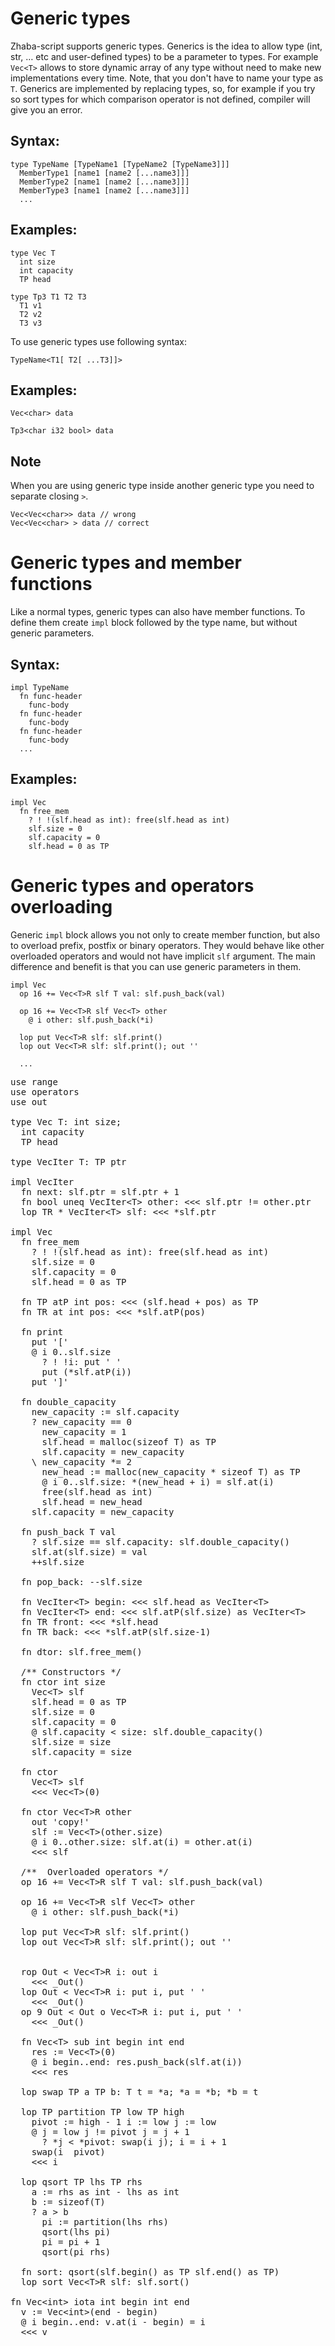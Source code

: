 # Generic types

Zhaba-script supports generic types. Generics is the idea to allow type (int, str, … etc and user-defined types) to be a parameter to types. For example `Vec<T>` allows to store dynamic array of any type without need to make new implementations every time. Note, that you don't have to name your type as `T`. Generics are implemented by replacing types, so, for example if you try so sort types for which comparison operator is not defined, compiler will give you an error.

## Syntax:

```zh
type TypeName [TypeName1 [TypeName2 [TypeName3]]]
  MemberType1 [name1 [name2 [...name3]]]
  MemberType2 [name1 [name2 [...name3]]]
  MemberType3 [name1 [name2 [...name3]]]
  ...
```


## Examples:

```zh
type Vec T
  int size
  int capacity
  TP head
```

```zh
type Tp3 T1 T2 T3
  T1 v1
  T2 v2
  T3 v3
```

To use generic types use following syntax:

```zh
TypeName<T1[ T2[ ...T3]]>
```

## Examples:

```zh
Vec<char> data
```

```zh
Tp3<char i32 bool> data
```

## Note

When you are using generic type inside another generic type you need to separate closing `>`.

```zh
Vec<Vec<char>> data // wrong
Vec<Vec<char> > data // correct
```

# Generic types and member functions

Like a normal types, generic types can also have member functions. To define them create `impl` block followed by the type name, but without generic parameters.
## Syntax:

```zh
impl TypeName
  fn func-header
    func-body
  fn func-header
    func-body
  fn func-header
    func-body
  ...
```


## Examples:

```zh
impl Vec
  fn free_mem
    ? ! !(slf.head as int): free(slf.head as int)
    slf.size = 0
    slf.capacity = 0
    slf.head = 0 as TP
```

# Generic types and operators overloading 

Generic `impl` block allows you not only to create member function, but also to overload prefix, postfix or binary operators. They would behave like other overloaded operators and would not have implicit `slf` argument. The main difference and benefit is that you can use generic parameters in them.

```zh
impl Vec
  op 16 += Vec<T>R slf T val: slf.push_back(val)
  
  op 16 += Vec<T>R slf Vec<T> other
    @ i other: slf.push_back(*i)

  lop put Vec<T>R slf: slf.print()
  lop out Vec<T>R slf: slf.print(); out ''

  ...
```

<pre class="code"><span class="pl-k">use</span><span class="pl-s"> range</span>
<span class="pl-k">use</span><span class="pl-s"> operators</span>
<span class="pl-k">use</span><span class="pl-s"> out</span>

<span class="pl-k">type</span> <span class="pl-en">Vec</span> <span class="pl-en">T</span><span class="pl-k">:</span> <span class="pl-k">int</span> <span class="pl-v">size</span>; 
  <span class="pl-k">int</span> <span class="pl-v">capacity</span>
  <span class="pl-en">T</span><span class="pl-k">P</span> <span class="pl-v">head</span>

<span class="pl-k">type</span> <span class="pl-en">VecIter</span> <span class="pl-en">T</span><span class="pl-k">:</span> <span class="pl-en">T</span><span class="pl-k">P</span> <span class="pl-v">ptr</span>

<span class="pl-k">impl</span> <span class="pl-en">VecIter</span>
  <span class="pl-k">fn</span> <span class="pl-en">next</span><span class="pl-k">:</span> <span class="pl-c1">slf</span><span class="pl-k">.</span><span class="pl-v">ptr</span> <span class="pl-k">=</span> <span class="pl-c1">slf</span><span class="pl-k">.</span><span class="pl-v">ptr</span> <span class="pl-k">+</span> <span class="pl-c1">1</span>
  <span class="pl-k">fn</span> <span class="pl-k">bool</span> <span class="pl-en">uneq</span> <span class="pl-en">VecIter</span><span class="pl-k">&lt;</span><span class="pl-en">T</span><span class="pl-k">&gt;</span> <span class="pl-v">other</span><span class="pl-k">:</span> <span class="pl-k">&lt;&lt;&lt;</span> <span class="pl-c1">slf</span><span class="pl-k">.</span><span class="pl-v">ptr</span> <span class="pl-k">!=</span> <span class="pl-v">other</span><span class="pl-k">.</span><span class="pl-v">ptr</span>
  <span class="pl-k">lop</span> <span class="pl-en">T</span><span class="pl-k">R</span> <span class="pl-en">*</span> <span class="pl-en">VecIter</span><span class="pl-k">&lt;</span><span class="pl-en">T</span><span class="pl-k">&gt;</span> <span class="pl-v">slf</span><span class="pl-k">:</span> <span class="pl-k">&lt;&lt;&lt;</span> <span class="pl-k">*</span><span class="pl-c1">slf</span><span class="pl-k">.</span><span class="pl-v">ptr</span>

<span class="pl-k">impl</span> <span class="pl-en">Vec</span>
  <span class="pl-k">fn</span> <span class="pl-en">free_mem</span>
    <span class="pl-k">?</span> <span class="pl-k">!</span> <span class="pl-k">!</span>(<span class="pl-c1">slf</span><span class="pl-k">.</span><span class="pl-v">head</span> <span class="pl-k">as</span> <span class="pl-k">int</span>)<span class="pl-k">:</span> <span class="pl-en">free</span>(<span class="pl-c1">slf</span><span class="pl-k">.</span><span class="pl-v">head</span> <span class="pl-k">as</span> <span class="pl-k">int</span>)
    <span class="pl-c1">slf</span><span class="pl-k">.</span><span class="pl-v">size</span> <span class="pl-k">=</span> <span class="pl-c1">0</span>
    <span class="pl-c1">slf</span><span class="pl-k">.</span><span class="pl-v">capacity</span> <span class="pl-k">=</span> <span class="pl-c1">0</span>
    <span class="pl-c1">slf</span><span class="pl-k">.</span><span class="pl-v">head</span> <span class="pl-k">=</span> <span class="pl-c1">0</span> <span class="pl-k">as</span> <span class="pl-en">T</span><span class="pl-k">P</span>

  <span class="pl-k">fn</span> <span class="pl-en">T</span><span class="pl-k">P</span> <span class="pl-en">atP</span> <span class="pl-k">int</span> <span class="pl-v">pos</span><span class="pl-k">:</span> <span class="pl-k">&lt;&lt;&lt;</span> (<span class="pl-c1">slf</span><span class="pl-k">.</span><span class="pl-v">head</span> <span class="pl-k">+</span> <span class="pl-v">pos</span>) <span class="pl-k">as</span> <span class="pl-en">T</span><span class="pl-k">P</span>
  <span class="pl-k">fn</span> <span class="pl-en">T</span><span class="pl-k">R</span> <span class="pl-en">at</span> <span class="pl-k">int</span> <span class="pl-v">pos</span><span class="pl-k">:</span> <span class="pl-k">&lt;&lt;&lt;</span> <span class="pl-k">*</span><span class="pl-c1">slf</span>.<span class="pl-en">atP</span>(<span class="pl-v">pos</span>)
    
  <span class="pl-k">fn</span> <span class="pl-en">print</span>
    <span class="pl-k">put</span> <span class="pl-s">'['</span>
    <span class="pl-k">@</span> <span class="pl-v">i</span> <span class="pl-c1">0</span><span class="pl-k">..</span><span class="pl-c1">slf</span><span class="pl-k">.</span><span class="pl-v">size</span>
      <span class="pl-k">?</span> <span class="pl-k">!</span> <span class="pl-k">!</span><span class="pl-v">i</span><span class="pl-k">:</span> <span class="pl-k">put</span> <span class="pl-s">' '</span>
      <span class="pl-k">put</span> (<span class="pl-k">*</span><span class="pl-c1">slf</span>.<span class="pl-en">atP</span>(<span class="pl-v">i</span>))
    <span class="pl-k">put</span> <span class="pl-s">']'</span> 

  <span class="pl-k">fn</span> <span class="pl-en">double_capacity</span>
    <span class="pl-v">new_capacity</span> <span class="pl-k">:=</span> <span class="pl-c1">slf</span><span class="pl-k">.</span><span class="pl-v">capacity</span>
    <span class="pl-k">?</span> <span class="pl-v">new_capacity</span> <span class="pl-k">==</span> <span class="pl-c1">0</span>
      <span class="pl-v">new_capacity</span> <span class="pl-k">=</span> <span class="pl-c1">1</span>
      <span class="pl-c1">slf</span><span class="pl-k">.</span><span class="pl-v">head</span> <span class="pl-k">=</span> <span class="pl-en">malloc</span>(<span class="pl-k">sizeof</span> <span class="pl-en">T</span>) <span class="pl-k">as</span> <span class="pl-en">T</span><span class="pl-k">P</span>
      <span class="pl-c1">slf</span><span class="pl-k">.</span><span class="pl-v">capacity</span> <span class="pl-k">=</span> <span class="pl-v">new_capacity</span>
    <span class="pl-k">\</span> <span class="pl-v">new_capacity</span> <span class="pl-k">*=</span> <span class="pl-c1">2</span>
      <span class="pl-v">new_head</span> <span class="pl-k">:=</span> <span class="pl-en">malloc</span>(<span class="pl-v">new_capacity</span> <span class="pl-k">*</span> <span class="pl-k">sizeof</span> <span class="pl-en">T</span>) <span class="pl-k">as</span> <span class="pl-en">T</span><span class="pl-k">P</span>
      <span class="pl-k">@</span> <span class="pl-v">i</span> <span class="pl-c1">0</span><span class="pl-k">..</span><span class="pl-c1">slf</span><span class="pl-k">.</span><span class="pl-v">size</span><span class="pl-k">:</span> <span class="pl-k">*</span>(<span class="pl-v">new_head</span> <span class="pl-k">+</span> <span class="pl-v">i</span>) <span class="pl-k">=</span> <span class="pl-c1">slf</span>.<span class="pl-en">at</span>(<span class="pl-v">i</span>)
      <span class="pl-en">free</span>(<span class="pl-c1">slf</span><span class="pl-k">.</span><span class="pl-v">head</span> <span class="pl-k">as</span> <span class="pl-k">int</span>)
      <span class="pl-c1">slf</span><span class="pl-k">.</span><span class="pl-v">head</span> <span class="pl-k">=</span> <span class="pl-v">new_head</span>
    <span class="pl-c1">slf</span><span class="pl-k">.</span><span class="pl-v">capacity</span> <span class="pl-k">=</span> <span class="pl-v">new_capacity</span>

  <span class="pl-k">fn</span> <span class="pl-en">push_back</span> <span class="pl-en">T</span> <span class="pl-v">val</span>
    <span class="pl-k">?</span> <span class="pl-c1">slf</span><span class="pl-k">.</span><span class="pl-v">size</span> <span class="pl-k">==</span> <span class="pl-c1">slf</span><span class="pl-k">.</span><span class="pl-v">capacity</span><span class="pl-k">:</span> <span class="pl-c1">slf</span>.<span class="pl-en">double_capacity</span>()
    <span class="pl-c1">slf</span>.<span class="pl-en">at</span>(<span class="pl-c1">slf</span><span class="pl-k">.</span><span class="pl-v">size</span>) <span class="pl-k">=</span> <span class="pl-v">val</span>
    <span class="pl-k">++</span><span class="pl-c1">slf</span><span class="pl-k">.</span><span class="pl-v">size</span>
    
  <span class="pl-k">fn</span> <span class="pl-en">pop_back</span><span class="pl-k">:</span> <span class="pl-k">--</span><span class="pl-c1">slf</span><span class="pl-k">.</span><span class="pl-v">size</span>
  
  <span class="pl-k">fn</span> <span class="pl-en">VecIter</span><span class="pl-k">&lt;</span><span class="pl-en">T</span><span class="pl-k">&gt;</span> <span class="pl-en">begin</span><span class="pl-k">:</span> <span class="pl-k">&lt;&lt;&lt;</span> <span class="pl-c1">slf</span><span class="pl-k">.</span><span class="pl-v">head</span> <span class="pl-k">as</span> <span class="pl-en">VecIter</span><span class="pl-k">&lt;</span><span class="pl-en">T</span><span class="pl-k">&gt;</span> 
  <span class="pl-k">fn</span> <span class="pl-en">VecIter</span><span class="pl-k">&lt;</span><span class="pl-en">T</span><span class="pl-k">&gt;</span> <span class="pl-en">end</span><span class="pl-k">:</span> <span class="pl-k">&lt;&lt;&lt;</span> <span class="pl-c1">slf</span>.<span class="pl-en">atP</span>(<span class="pl-c1">slf</span><span class="pl-k">.</span><span class="pl-v">size</span>) <span class="pl-k">as</span> <span class="pl-en">VecIter</span><span class="pl-k">&lt;</span><span class="pl-en">T</span><span class="pl-k">&gt;</span>
  <span class="pl-k">fn</span> <span class="pl-en">T</span><span class="pl-k">R</span> <span class="pl-en">front</span><span class="pl-k">:</span> <span class="pl-k">&lt;&lt;&lt;</span> <span class="pl-k">*</span><span class="pl-c1">slf</span><span class="pl-k">.</span><span class="pl-v">head</span>
  <span class="pl-k">fn</span> <span class="pl-en">T</span><span class="pl-k">R</span> <span class="pl-en">back</span><span class="pl-k">:</span> <span class="pl-k">&lt;&lt;&lt;</span> <span class="pl-k">*</span><span class="pl-c1">slf</span>.<span class="pl-en">atP</span>(<span class="pl-c1">slf</span><span class="pl-k">.</span><span class="pl-v">size</span><span class="pl-k">-</span><span class="pl-c1">1</span>)

  <span class="pl-k">fn</span> <span class="pl-en">dtor</span><span class="pl-k">:</span> <span class="pl-c1">slf</span>.<span class="pl-en">free_mem</span>()

  <span class="pl-c">/** Constructors */</span>
  <span class="pl-k">fn</span> <span class="pl-en">ctor</span> <span class="pl-k">int</span> <span class="pl-v">size</span>
    <span class="pl-en">Vec</span><span class="pl-k">&lt;</span><span class="pl-en">T</span><span class="pl-k">&gt;</span> <span class="pl-c1">slf</span>
    <span class="pl-c1">slf</span><span class="pl-k">.</span><span class="pl-v">head</span> <span class="pl-k">=</span> <span class="pl-c1">0</span> <span class="pl-k">as</span> <span class="pl-en">T</span><span class="pl-k">P</span>
    <span class="pl-c1">slf</span><span class="pl-k">.</span><span class="pl-v">size</span> <span class="pl-k">=</span> <span class="pl-c1">0</span>
    <span class="pl-c1">slf</span><span class="pl-k">.</span><span class="pl-v">capacity</span> <span class="pl-k">=</span> <span class="pl-c1">0</span>
    <span class="pl-k">@</span> <span class="pl-c1">slf</span><span class="pl-k">.</span><span class="pl-v">capacity</span> <span class="pl-k">&lt;</span> <span class="pl-v">size</span><span class="pl-k">:</span> <span class="pl-c1">slf</span>.<span class="pl-en">double_capacity</span>()
    <span class="pl-c1">slf</span><span class="pl-k">.</span><span class="pl-v">size</span> <span class="pl-k">=</span> <span class="pl-v">size</span>
    <span class="pl-c1">slf</span><span class="pl-k">.</span><span class="pl-v">capacity</span> <span class="pl-k">=</span> <span class="pl-v">size</span>
  
  <span class="pl-k">fn</span> <span class="pl-en">ctor</span>
    <span class="pl-en">Vec</span><span class="pl-k">&lt;</span><span class="pl-en">T</span><span class="pl-k">&gt;</span> <span class="pl-c1">slf</span>
    <span class="pl-k">&lt;&lt;&lt;</span> <span class="pl-en">Vec</span><span class="pl-k">&lt;</span><span class="pl-en">T</span><span class="pl-k">&gt;</span>(<span class="pl-c1">0</span>)

  <span class="pl-k">fn</span> <span class="pl-en">ctor</span> <span class="pl-en">Vec</span><span class="pl-k">&lt;</span><span class="pl-en">T</span><span class="pl-k">&gt;R</span> <span class="pl-v">other</span>
    <span class="pl-k">out</span> <span class="pl-s">'copy!'</span>
    <span class="pl-c1">slf</span> <span class="pl-k">:=</span> <span class="pl-en">Vec</span><span class="pl-k">&lt;</span><span class="pl-en">T</span><span class="pl-k">&gt;</span>(<span class="pl-v">other</span><span class="pl-k">.</span><span class="pl-v">size</span>)
    <span class="pl-k">@</span> <span class="pl-v">i</span> <span class="pl-c1">0</span><span class="pl-k">..</span><span class="pl-v">other</span><span class="pl-k">.</span><span class="pl-v">size</span><span class="pl-k">:</span> <span class="pl-c1">slf</span>.<span class="pl-en">at</span>(<span class="pl-v">i</span>) <span class="pl-k">=</span> <span class="pl-v">other</span>.<span class="pl-en">at</span>(<span class="pl-v">i</span>)
    <span class="pl-k">&lt;&lt;&lt;</span> <span class="pl-c1">slf</span>

  <span class="pl-c">/**  Overloaded operators */</span>
  <span class="pl-k">op</span> <span class="pl-c1">16</span> <span class="pl-en">+=</span> <span class="pl-en">Vec</span><span class="pl-k">&lt;</span><span class="pl-en">T</span><span class="pl-k">&gt;R</span> <span class="pl-v">slf</span> <span class="pl-en">T</span> <span class="pl-v">val</span><span class="pl-k">:</span> <span class="pl-c1">slf</span>.<span class="pl-en">push_back</span>(<span class="pl-v">val</span>)
  
  <span class="pl-k">op</span> <span class="pl-c1">16</span> <span class="pl-en">+=</span> <span class="pl-en">Vec</span><span class="pl-k">&lt;</span><span class="pl-en">T</span><span class="pl-k">&gt;R</span> <span class="pl-v">slf</span> <span class="pl-en">Vec</span><span class="pl-k">&lt;</span><span class="pl-en">T</span><span class="pl-k">&gt;</span> <span class="pl-v">other</span>
    <span class="pl-k">@</span> <span class="pl-v">i</span> <span class="pl-v">other</span><span class="pl-k">:</span> <span class="pl-c1">slf</span>.<span class="pl-en">push_back</span>(<span class="pl-k">*</span><span class="pl-v">i</span>)

  <span class="pl-k">lop</span> <span class="pl-en">put</span> <span class="pl-en">Vec</span><span class="pl-k">&lt;</span><span class="pl-en">T</span><span class="pl-k">&gt;R</span> <span class="pl-v">slf</span><span class="pl-k">:</span> <span class="pl-c1">slf</span>.<span class="pl-en">print</span>()
  <span class="pl-k">lop</span> <span class="pl-en">out</span> <span class="pl-en">Vec</span><span class="pl-k">&lt;</span><span class="pl-en">T</span><span class="pl-k">&gt;R</span> <span class="pl-v">slf</span><span class="pl-k">:</span> <span class="pl-c1">slf</span>.<span class="pl-en">print</span>(); <span class="pl-k">out</span> <span class="pl-s">''</span>


  <span class="pl-k">rop</span> <span class="pl-en">Out</span> <span class="pl-en">&lt;</span> <span class="pl-en">Vec</span><span class="pl-k">&lt;</span><span class="pl-en">T</span><span class="pl-k">&gt;R</span> <span class="pl-v">i</span><span class="pl-k">:</span> <span class="pl-k">out</span> <span class="pl-v">i</span>
    <span class="pl-k">&lt;&lt;&lt;</span> <span class="pl-en">_Out</span>()
  <span class="pl-k">lop</span> <span class="pl-en">Out</span> <span class="pl-en">&lt;</span> <span class="pl-en">Vec</span><span class="pl-k">&lt;</span><span class="pl-en">T</span><span class="pl-k">&gt;R</span> <span class="pl-v">i</span><span class="pl-k">:</span> <span class="pl-k">put</span> <span class="pl-v">i</span><span class="pl-k">,</span> <span class="pl-k">put</span> <span class="pl-s">' '</span>
    <span class="pl-k">&lt;&lt;&lt;</span> <span class="pl-en">_Out</span>()
  <span class="pl-k">op</span> <span class="pl-c1">9</span> <span class="pl-en">Out</span> <span class="pl-en">&lt;</span> <span class="pl-en">Out</span> <span class="pl-v">o</span> <span class="pl-en">Vec</span><span class="pl-k">&lt;</span><span class="pl-en">T</span><span class="pl-k">&gt;R</span> <span class="pl-v">i</span><span class="pl-k">:</span> <span class="pl-k">put</span> <span class="pl-v">i</span><span class="pl-k">,</span> <span class="pl-k">put</span> <span class="pl-s">' '</span>
    <span class="pl-k">&lt;&lt;&lt;</span> <span class="pl-en">_Out</span>()

  <span class="pl-k">fn</span> <span class="pl-en">Vec</span><span class="pl-k">&lt;</span><span class="pl-en">T</span><span class="pl-k">&gt;</span> <span class="pl-en">sub</span> <span class="pl-k">int</span> <span class="pl-v">begin</span> <span class="pl-k">int</span> <span class="pl-v">end</span>
    <span class="pl-v">res</span> <span class="pl-k">:=</span> <span class="pl-en">Vec</span><span class="pl-k">&lt;</span><span class="pl-en">T</span><span class="pl-k">&gt;</span>(<span class="pl-c1">0</span>)
    <span class="pl-k">@</span> <span class="pl-v">i</span> <span class="pl-v">begin</span><span class="pl-k">..</span><span class="pl-v">end</span><span class="pl-k">:</span> <span class="pl-v">res</span>.<span class="pl-en">push_back</span>(<span class="pl-c1">slf</span>.<span class="pl-en">at</span>(<span class="pl-v">i</span>))
    <span class="pl-k">&lt;&lt;&lt;</span> <span class="pl-v">res</span>

  <span class="pl-k">lop</span> <span class="pl-en">swap</span> <span class="pl-en">T</span><span class="pl-k">P</span> <span class="pl-v">a</span> <span class="pl-en">T</span><span class="pl-k">P</span> <span class="pl-v">b</span><span class="pl-k">:</span> <span class="pl-en">T</span> <span class="pl-v">t</span> <span class="pl-k">=</span> <span class="pl-k">*</span><span class="pl-v">a</span>; <span class="pl-k">*</span><span class="pl-v">a</span> <span class="pl-k">=</span> <span class="pl-k">*</span><span class="pl-v">b</span>; <span class="pl-k">*</span><span class="pl-v">b</span> <span class="pl-k">=</span> <span class="pl-v">t</span>

  <span class="pl-k">lop</span> <span class="pl-en">T</span><span class="pl-k">P</span> <span class="pl-en">partition</span> <span class="pl-en">T</span><span class="pl-k">P</span> <span class="pl-v">low</span> <span class="pl-en">T</span><span class="pl-k">P</span> <span class="pl-v">high</span>
    <span class="pl-v">pivot</span> <span class="pl-k">:=</span> <span class="pl-v">high</span> <span class="pl-k">-</span> <span class="pl-c1">1</span> <span class="pl-v">i</span> <span class="pl-k">:=</span> <span class="pl-v">low</span> <span class="pl-v">j</span> <span class="pl-k">:=</span> <span class="pl-v">low</span>
    <span class="pl-k">@</span> <span class="pl-v">j</span> <span class="pl-k">=</span> <span class="pl-v">low</span> <span class="pl-v">j</span> <span class="pl-k">!=</span> <span class="pl-v">pivot</span> <span class="pl-v">j</span> <span class="pl-k">=</span> <span class="pl-v">j</span> <span class="pl-k">+</span> <span class="pl-c1">1</span>
      <span class="pl-k">?</span> <span class="pl-k">*</span><span class="pl-v">j</span> <span class="pl-k">&lt;</span> <span class="pl-k">*</span><span class="pl-v">pivot</span><span class="pl-k">:</span> <span class="pl-en">swap</span>(<span class="pl-v">i</span> <span class="pl-v">j</span>); <span class="pl-v">i</span> <span class="pl-k">=</span> <span class="pl-v">i</span> <span class="pl-k">+</span> <span class="pl-c1">1</span>
    <span class="pl-en">swap</span>(<span class="pl-v">i</span>  <span class="pl-v">pivot</span>)
    <span class="pl-k">&lt;&lt;&lt;</span> <span class="pl-v">i</span>

  <span class="pl-k">lop</span> <span class="pl-en">qsort</span> <span class="pl-en">T</span><span class="pl-k">P</span> <span class="pl-v">lhs</span> <span class="pl-en">T</span><span class="pl-k">P</span> <span class="pl-v">rhs</span>
    <span class="pl-v">a</span> <span class="pl-k">:=</span> <span class="pl-v">rhs</span> <span class="pl-k">as</span> <span class="pl-k">int</span> <span class="pl-k">-</span> <span class="pl-v">lhs</span> <span class="pl-k">as</span> <span class="pl-k">int</span>
    <span class="pl-v">b</span> <span class="pl-k">:=</span> <span class="pl-en">sizeof</span>(<span class="pl-en">T</span>)
    <span class="pl-k">?</span> <span class="pl-v">a</span> <span class="pl-k">&gt;</span> <span class="pl-v">b</span>
      <span class="pl-v">pi</span> <span class="pl-k">:=</span> <span class="pl-en">partition</span>(<span class="pl-v">lhs</span> <span class="pl-v">rhs</span>)
      <span class="pl-en">qsort</span>(<span class="pl-v">lhs</span> <span class="pl-v">pi</span>)
      <span class="pl-v">pi</span> <span class="pl-k">=</span> <span class="pl-v">pi</span> <span class="pl-k">+</span> <span class="pl-c1">1</span>
      <span class="pl-en">qsort</span>(<span class="pl-v">pi</span> <span class="pl-v">rhs</span>)
  
  <span class="pl-k">fn</span> <span class="pl-en">sort</span><span class="pl-k">:</span> <span class="pl-en">qsort</span>(<span class="pl-c1">slf</span>.<span class="pl-en">begin</span>() <span class="pl-k">as</span> <span class="pl-en">T</span><span class="pl-k">P</span> <span class="pl-c1">slf</span>.<span class="pl-en">end</span>() <span class="pl-k">as</span> <span class="pl-en">T</span><span class="pl-k">P</span>)
  <span class="pl-k">lop</span> <span class="pl-en">sort</span> <span class="pl-en">Vec</span><span class="pl-k">&lt;</span><span class="pl-en">T</span><span class="pl-k">&gt;R</span> <span class="pl-v">slf</span><span class="pl-k">:</span> <span class="pl-c1">slf</span>.<span class="pl-en">sort</span>()

<span class="pl-k">fn</span> <span class="pl-en">Vec</span><span class="pl-k">&lt;</span><span class="pl-k">int</span><span class="pl-k">&gt;</span> <span class="pl-en">iota</span> <span class="pl-k">int</span> <span class="pl-v">begin</span> <span class="pl-k">int</span> <span class="pl-v">end</span>
  <span class="pl-v">v</span> <span class="pl-k">:=</span> <span class="pl-en">Vec</span><span class="pl-k">&lt;</span><span class="pl-k">int</span><span class="pl-k">&gt;</span>(<span class="pl-v">end</span> <span class="pl-k">-</span> <span class="pl-v">begin</span>)
  <span class="pl-k">@</span> <span class="pl-v">i</span> <span class="pl-v">begin</span><span class="pl-k">..</span><span class="pl-v">end</span><span class="pl-k">:</span> <span class="pl-v">v</span>.<span class="pl-en">at</span>(<span class="pl-v">i</span> <span class="pl-k">-</span> <span class="pl-v">begin</span>) <span class="pl-k">=</span> <span class="pl-v">i</span>
  <span class="pl-k">&lt;&lt;&lt;</span> <span class="pl-v">v</span>

</pre>